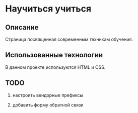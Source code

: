 # Научиться учиться

## Описание

Страница посвященная современным техникам обучения.

## Использованные технологии

В данном проекте используются HTML и CSS.

## TODO

1) настроить вендорные префиксы

2) добавить форму обратной связи
